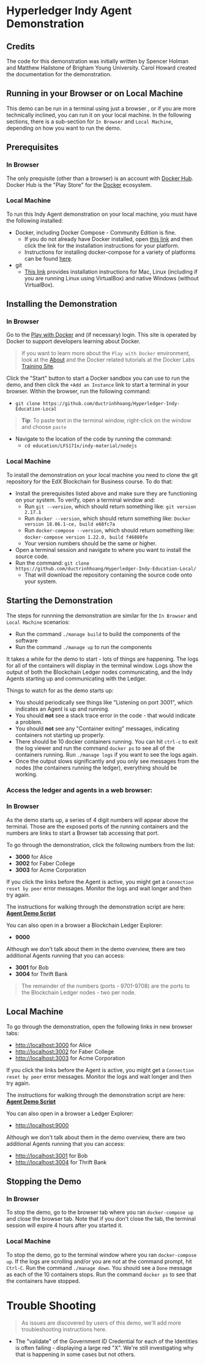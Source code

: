 # Hyperledger Indy Agent Demonstration

## Credits

The code for this demonstration was initially written by Spencer Holman and Matthew Hailstone of Brigham Young University. Carol Howard created the documentation for the demonstration.

## Running in your Browser or on Local Machine

This demo can be run in a terminal using just a browser , or if you are more technically inclined, you can run it on your local machine. In the following sections, there is a sub-section for `In Browser` and `Local Machine`, depending on how you want to run the demo.

## Prerequisites

### In Browser

The only prequisite (other than a browser) is an account with [Docker Hub](https://hub.docker.com). Docker Hub is the "Play Store" for the [Docker](https://docker.com) ecosystem.

### Local Machine

To run this Indy Agent demonstration on your local machine, you must have the following installed:

* Docker, including Docker Compose - Community Edition is fine.
  * If you do not already have Docker installed, open [this link](https://docs.docker.com/install/#supported-platforms) and then click the link for the installation instructions for your platform.
  * Instructions for installing docker-compose for a variety of platforms can be found [here](https://docs.docker.com/compose/install/).
* git
  * [This link](https://www.linode.com/docs/development/version-control/how-to-install-git-on-linux-mac-and-windows/) provides installation instructions for Mac, Linux (including if you are running Linux using VirtualBox) and native Windows (without VirtualBox).

## Installing the Demonstration

### In Browser

Go to the [Play with Docker](https://labs.play-with-docker.com/) and (if necessary) login. This site is operated by Docker to support developers learning about Docker.

> If you want to learn more about the `Play with Docker` environment, look at the [About](https://training.play-with-docker.com/about/) and the Docker related tutorials at the Docker Labs [Training Site](https://training.play-with-docker.com).

Click the "Start" button to start a Docker sandbox you can use to run the demo, and then click the `+Add an Instance` link to start a terminal in your browser. Within the browser, run the following command:

- `git clone https://github.com/ductrinhhoang/Hyperledger-Indy-Education-Local`

> **Tip**: To paste text in the terminal window, right-click on the window and choose `paste`

- Navigate to the location of the code by running the command:
  - `cd education/LFS171x/indy-material/nodejs`

### Local Machine

To install the demonstration on your local machine you need to clone the git repository for the EdX Blockchain for Business course. To do that:

* Install the prerequisites listed above and make sure they are functioning on your system. To verify, open a terminal window and:
    * Run `git --version`, which should return something like: `git version 2.17.1`
    * Run `docker --version`, which should return something like: `Docker version 18.06.1-ce, build e68fc7a`
    * Run `docker-compose --version`, which should return something like: `docker-compose version 1.22.0, build f46880fe`
    * Your version numbers should be the same or higher.
* Open a terminal session and navigate to where you want to install the source code.
* Run the command: `git clone https://github.com/ductrinhhoang/Hyperledger-Indy-Education-Local/`
  * That will download the repository containing the source code onto your system.

## Starting the Demonstration

The steps for runnning the demonstration are similar for the `In Browser` and `Local Machine` scenarios:

- Run the command `./manage build` to build the components of the software
- Run the command `./manage up` to run the components

It takes a while for the demo to start - lots of things are happening. The logs for all of the containers will display in the terminal window. Logs show the output of both the Blockchain Ledger nodes communicating, and the Indy Agents starting up and communicating with the Ledger.

Things to watch for as the demo starts up:

* You should periodically see things like "Listening on port 3001", which indicates an Agent is up and running.
* You should **not** see a stack trace error in the code - that would indicate a problem.
* You should **not** see any "Container exiting" messages, indicating containers not starting up properly.
* There should be 10 docker containers running. You can hit `ctrl-c` to exit the log viewer and run the command `docker ps` to see all of the containers running. Run `./manage logs` if you want to see the logs again.
* Once the output slows significantly and you only see messages from the nodes (the containers running the ledger), everything should be working.

### Access the ledger and agents in a web browser:

### In Browser

As the demo starts up, a series of 4 digit numbers will appear above the terminal. Those are the exposed ports of the running containers and the numbers are links to start a Browser tab accessing that port.

To go through the demonstration, click the following numbers from the list:

* **3000** for Alice
* **3002** for Faber College
* **3003** for Acme Corporation

If you click the links before the Agent is active, you might get a `Connection reset by peer` error messages. Monitor the logs and wait longer and then try again.

The instructions for walking through the demonstration script are here: **[Agent Demo Script](AgentDemoScript.md)**

You can also open in a browser a Blockchain Ledger Explorer:
* **9000**

Although we don't talk about them in the demo overview, there are two additional Agents running that you can access:
* **3001** for Bob
* **3004** for Thrift Bank

> The remainder of the numbers (ports - 9701-9708) are the ports to the Blockchain Ledger nodes - two per node.

## Local Machine

To go through the demonstration, open the following links in new browser tabs:
* [http://localhost:3000](http://localhost:3000) for Alice
* [http://localhost:3002](http://localhost:3002) for Faber College
* [http://localhost:3003](http://localhost:3003) for Acme Corporation

If you click the links before the Agent is active, you might get a `Connection reset by peer` error messages. Monitor the logs and wait longer and then try again.

The instructions for walking through the demonstration script are here: **[Agent Demo Script](AgentDemoScript.md)**

You can also open in a browser a Ledger Explorer:
* [http://localhost:9000](http://localhost:9000)

Although we don't talk about them in the demo overview, there are two additional Agents running that you can access:
* [http://localhost:3001](http://localhost:3001) for Bob
* [http://localhost:3004](http://localhost:3004) for Thrift Bank

## Stopping the Demo

### In Browser

To stop the demo, go to the browser tab where you ran `docker-compose up` and close the browser tab. Note that if you don't close the tab, the terminal session will expire 4 hours after you started it.

### Local Machine

To stop the demo, go to the terminal window where you ran `docker-compose up`. If the logs are scrolling and/or you are not at the command prompt, hit `Ctrl-C`. Run the command `./manage down`.  You should see a `Done` message as each of the 10 containers stops.  Run the command `docker ps` to see that the containers have stopped.

# Trouble Shooting

> As issues are discovered by users of this demo, we'll add more troubleshooting instructions here.

* The "validate" of the Government ID Credential for each of the Identities is often failing - displaying a large red "X". We're still investigating why that is happening in some cases but not others.